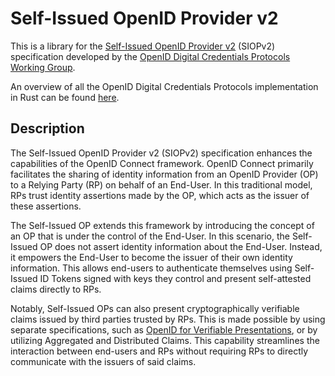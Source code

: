 # Self-Issued OpenID Provider v2
This is a library for the [Self-Issued OpenID Provider v2](https://openid.bitbucket.io/connect/openid-connect-self-issued-v2-1_0.html) (SIOPv2) specification developed by the [OpenID
Digital Credentials Protocols
Working Group](https://openid.net/wg/digital-credentials-protocols/).

An overview of all the OpenID Digital Credentials Protocols implementation in Rust can be found [here](../README.md).

## Description
The Self-Issued OpenID Provider v2 (SIOPv2) specification enhances the capabilities of the OpenID Connect framework. OpenID Connect primarily facilitates the sharing of identity information from an OpenID Provider (OP) to a Relying Party (RP) on behalf of an End-User. In this traditional model, RPs trust identity assertions made by the OP, which acts as the issuer of these assertions.

The Self-Issued OP extends this framework by introducing the concept of an OP that is under the control of the End-User. In this scenario, the Self-Issued OP does not assert identity information about the End-User. Instead, it empowers the End-User to become the issuer of their own identity information. This allows end-users to authenticate themselves using Self-Issued ID Tokens signed with keys they control and present self-attested claims directly to RPs.

Notably, Self-Issued OPs can also present cryptographically verifiable claims issued by third parties trusted by RPs.
This is made possible by using separate specifications, such as [OpenID for Verifiable Presentations](../oid4vp), or by utilizing Aggregated and Distributed
Claims. This capability streamlines the interaction between end-users and
RPs without requiring RPs to directly communicate with the issuers of said claims.
